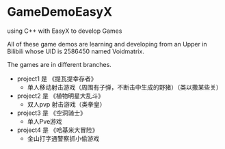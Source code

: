# GameDemoEasyX
using C++ with EasyX to develop Games

All of these game demos are learning and developing from an Upper in Bilibili whose UID is 2586450 named Voidmatrix.

The games are in different branches.

- project1 是 《提瓦提幸存者》
  - 单人移动射击游戏（周围有子弹，不断击中生成的野猪）（类以撒某些关） 
- project2 是 《植物明星大乱斗》
  - 双人pvp 射击游戏（类拳皇）
- project3 是 《空洞骑士》
  - 单人Pve游戏
- project4 是 《哈基米大冒险》
  - 金山打字通警察抓小偷游戏
